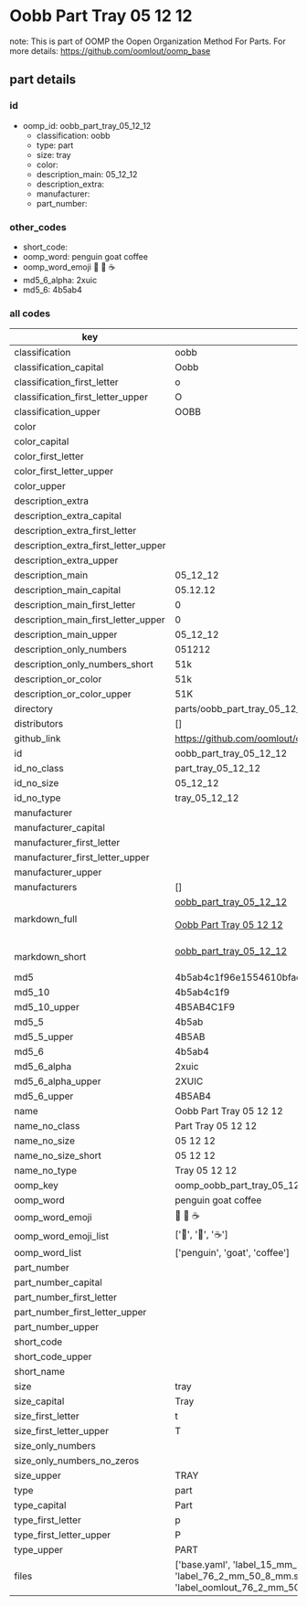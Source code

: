 # Oobb Part Tray 05 12 12  

note: This is part of OOMP the Oopen Organization Method For Parts. For more details: https://github.com/oomlout/oomp_base

##  part details





### id
* oomp_id: oobb_part_tray_05_12_12
  * classification: oobb
  * type: part
  * size: tray
  * color: 
  * description_main: 05_12_12
  * description_extra: 
  * manufacturer: 
  * part_number: 

### other_codes
* short_code: 
* oomp_word: penguin goat coffee
* oomp_word_emoji :penguin: :goat: :coffee:
* md5_6_alpha: 2xuic
* md5_6: 4b5ab4

### all codes 
| key | value |  
| --- | --- |  
| classification | oobb |  
| classification_capital | Oobb |  
| classification_first_letter | o |  
| classification_first_letter_upper | O |  
| classification_upper | OOBB |  
| color |  |  
| color_capital |  |  
| color_first_letter |  |  
| color_first_letter_upper |  |  
| color_upper |  |  
| description_extra |  |  
| description_extra_capital |  |  
| description_extra_first_letter |  |  
| description_extra_first_letter_upper |  |  
| description_extra_upper |  |  
| description_main | 05_12_12 |  
| description_main_capital | 05.12.12 |  
| description_main_first_letter | 0 |  
| description_main_first_letter_upper | 0 |  
| description_main_upper | 05_12_12 |  
| description_only_numbers | 051212 |  
| description_only_numbers_short | 51k |  
| description_or_color | 51k |  
| description_or_color_upper | 51K |  
| directory | parts/oobb_part_tray_05_12_12 |  
| distributors | [] |  
| github_link | https://github.com/oomlout/oomlout_oomp_part_src/tree/main/parts/oobb_part_tray_05_12_12/working |  
| id | oobb_part_tray_05_12_12 |  
| id_no_class | part_tray_05_12_12 |  
| id_no_size | 05_12_12 |  
| id_no_type | tray_05_12_12 |  
| manufacturer |  |  
| manufacturer_capital |  |  
| manufacturer_first_letter |  |  
| manufacturer_first_letter_upper |  |  
| manufacturer_upper |  |  
| manufacturers | [] |  
| markdown_full | [oobb_part_tray_05_12_12](https://github.com/oomlout/oomlout_oomp_part_src/tree/main/parts/oobb_part_tray_05_12_12/working)<br>[](https://github.com/oomlout/oomlout_oomp_part_src/tree/main/parts/oobb_part_tray_05_12_12/working)<br>[Oobb Part Tray 05 12 12](https://github.com/oomlout/oomlout_oomp_part_src/tree/main/parts/oobb_part_tray_05_12_12/working)<br><br> |  
| markdown_short | [oobb_part_tray_05_12_12](https://github.com/oomlout/oomlout_oomp_part_src/tree/main/parts/oobb_part_tray_05_12_12/working)<br><br> |  
| md5 | 4b5ab4c1f96e1554610bfac153577203 |  
| md5_10 | 4b5ab4c1f9 |  
| md5_10_upper | 4B5AB4C1F9 |  
| md5_5 | 4b5ab |  
| md5_5_upper | 4B5AB |  
| md5_6 | 4b5ab4 |  
| md5_6_alpha | 2xuic |  
| md5_6_alpha_upper | 2XUIC |  
| md5_6_upper | 4B5AB4 |  
| name | Oobb Part Tray 05 12 12 |  
| name_no_class | Part Tray 05 12 12 |  
| name_no_size | 05 12 12 |  
| name_no_size_short | 05 12 12 |  
| name_no_type | Tray 05 12 12 |  
| oomp_key | oomp_oobb_part_tray_05_12_12 |  
| oomp_word | penguin goat coffee |  
| oomp_word_emoji | :penguin: :goat: :coffee: |  
| oomp_word_emoji_list | [':penguin:', ':goat:', ':coffee:'] |  
| oomp_word_list | ['penguin', 'goat', 'coffee'] |  
| part_number |  |  
| part_number_capital |  |  
| part_number_first_letter |  |  
| part_number_first_letter_upper |  |  
| part_number_upper |  |  
| short_code |  |  
| short_code_upper |  |  
| short_name |  |  
| size | tray |  
| size_capital | Tray |  
| size_first_letter | t |  
| size_first_letter_upper | T |  
| size_only_numbers |  |  
| size_only_numbers_no_zeros |  |  
| size_upper | TRAY |  
| type | part |  
| type_capital | Part |  
| type_first_letter | p |  
| type_first_letter_upper | P |  
| type_upper | PART |  
| files | ['base.yaml', 'label_15_mm_30_mm.pdf', 'label_15_mm_30_mm.svg', 'label_76_2_mm_50_8_mm.pdf', 'label_76_2_mm_50_8_mm.svg', 'label_oomlout_76_2_mm_50_8_mm.pdf', 'label_oomlout_76_2_mm_50_8_mm.svg', 'readme.md', 'working.json', 'working.yaml'] |  
